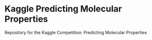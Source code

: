 # Kaggle Predicting Molecular Properties

Repository for the Kaggle Competition: Predicting Molecular Properties